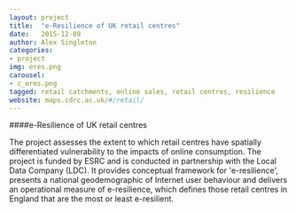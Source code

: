 ```yaml
---
layout: project
title:  "e-Resilience of UK retail centres"
date:   2015-12-09
author: Alex Singleton
categories:
- project
img: eres.png
carousel:
- c_eres.png
tagged: retail catchments, online sales, retail centres, resilience
website: maps.cdrc.ac.uk/#/retail/
---
```

####e-Resilience of UK retail centres

The project assesses the extent to which retail centres have spatially differentiated vulnerability to the impacts of online consumption. The project is funded by ESRC and is conducted in partnership with the Local Data Company (LDC). It provides conceptual framework for 'e-resilience', presents a national geodemographic of Internet user behaviour and delivers an operational measure of e-resilience, which defines those retail centres in England that are the most or least e-resilient.  



